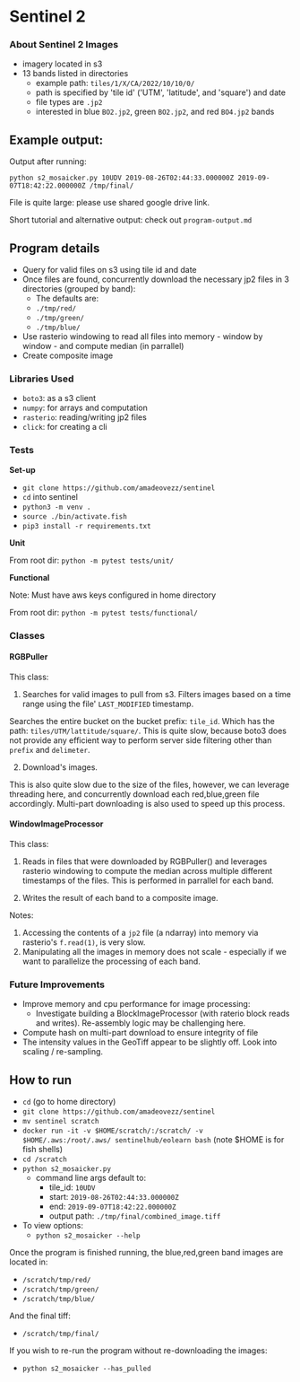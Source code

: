 # Sentinel 2

### About Sentinel 2 Images

- imagery located in s3
- 13 bands listed in directories
  - example path: `tiles/1/X/CA/2022/10/10/0/`
  - path is specified by 'tile id' ('UTM', 'latitude', and 'square') and date
  - file types are `.jp2`
  - interested in blue `BO2.jp2`, green `BO2.jp2`, and red `BO4.jp2` bands

## Example output:

Output after running: 

`python s2_mosaicker.py 10UDV 2019-08-26T02:44:33.000000Z 2019-09-07T18:42:22.000000Z /tmp/final/`

File is quite large: please use shared google drive link.

Short tutorial and alternative output: check out `program-output.md`

## Program details 

- Query for valid files on s3 using tile id and date
- Once files are found, concurrently download the necessary jp2 files in 3 directories (grouped by band):
  - The defaults are:
  - `./tmp/red/`
  - `./tmp/green/`
  - `./tmp/blue/`
- Use rasterio windowing to read all files into memory - window by window - and compute median (in parrallel)
- Create composite image

### Libraries Used

- `boto3`: as a s3 client 
- `numpy`: for arrays and computation 
- `rasterio`: reading/writing jp2 files
- `click`: for creating a cli

### Tests


**Set-up**

- `git clone https://github.com/amadeovezz/sentinel`
- `cd` into sentinel
- `python3 -m venv .`
- `source ./bin/activate.fish`
- `pip3 install -r requirements.txt`

**Unit**

From root dir: `python -m pytest tests/unit/`

**Functional**

Note: Must have aws keys configured in home directory

From root dir: `python -m pytest tests/functional/`

### Classes


#### RGBPuller

This class:

1. Searches for valid images to pull from s3. Filters images based on a time range using the file' `LAST_MODIFIED` timestamp.

Searches the entire bucket on the bucket prefix: `tile_id`. Which has the path: `tiles/UTM/lattitude/square/`. This is quite slow, because boto3 does
not provide any efficient way to perform server side filtering other than `prefix` and `delimeter`. 

2. Download's images.

This is also quite slow due to the size of the files, however, we can leverage threading here, and concurrently download each red,blue,green file accordingly. Multi-part downloading is also used to speed up this process.

#### WindowImageProcessor

This class:

1. Reads in files that were downloaded by RGBPuller() and leverages rasterio windowing
to compute the median across multiple different timestamps of the files. This is performed in parrallel for each band.

2. Writes the result of each band to a composite image.

Notes:

1. Accessing the contents of a `jp2` file (a ndarray) into memory via rasterio's `f.read(1)`, is very slow.
2. Manipulating all the images in memory does not scale - especially if we want to parallelize the processing of each band.  

### Future Improvements

- Improve memory and cpu performance for image processing:
  - Investigate building a BlockImageProcessor (with raterio block reads and writes). Re-assembly logic may be challenging here.
- Compute hash on multi-part download to ensure integrity of file
- The intensity values in the GeoTiff appear to be slightly off. Look into scaling / re-sampling.

## How to run

- `cd` (go to home directory)
- `git clone https://github.com/amadeovezz/sentinel`
- `mv sentinel scratch`
- `docker run -it -v $HOME/scratch/:/scratch/ -v $HOME/.aws:/root/.aws/ sentinelhub/eolearn bash` (note $HOME is for fish shells)
- `cd /scratch`
- `python s2_mosaicker.py` 
    - command line args default to:
      - tile_id: `10UDV` 
      - start: `2019-08-26T02:44:33.000000Z`
      - end: `2019-09-07T18:42:22.000000Z`
      - output path: `./tmp/final/combined_image.tiff`
- To view options:
  - `python s2_mosaicker --help`

Once the program is finished running, the blue,red,green band images are located in:

- `/scratch/tmp/red/`
- `/scratch/tmp/green/`
- `/scratch/tmp/blue/`

And the final tiff:

- `/scratch/tmp/final/`

If you wish to re-run the program without re-downloading the images:

- `python s2_mosaicker --has_pulled`
